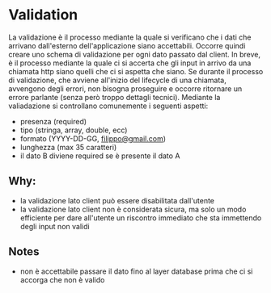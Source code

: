 
# Validation
La validazione è il processo mediante la quale si verificano che i dati che arrivano dall'esterno dell'applicazione siano accettabili.
Occorre quindi creare uno schema di validazione per ogni dato passato dal client.
In breve, è il processo mediante la quale ci si accerta che gli input in arrivo da una chiamata http siano quelli che ci si aspetta che siano.
Se durante il processo di validazione, che avviene all'inizio del lifecycle di una chiamata, avvengono degli errori, non bisogna proseguire e occorre ritornare un errore parlante (senza però troppo dettagli tecnici).
Mediante la valiadazione si controllano comunemente i seguenti aspetti:
- presenza (required)
- tipo (stringa, array, double, ecc)
- formato (YYYY-DD-GG, filippo@gmail.com)
- lunghezza (max 35 caratteri)
- il dato B diviene required se è presente il dato A

## Why:
- la validazione lato client può essere disabilitata dall'utente
- la validazione lato client non è considerata sicura, ma solo un modo efficiente per dare all'utente un riscontro immediato che sta immettendo degli input non validi





## Notes
- non è accettabile passare il dato fino al layer database prima che ci si accorga che non è valido